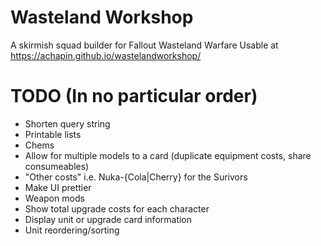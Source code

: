 # Wasteland Workshop
A skirmish squad builder for Fallout Wasteland Warfare
Usable at https://achapin.github.io/wastelandworkshop/

# TODO (In no particular order)
* Shorten query string
* Printable lists
* Chems
* Allow for multiple models to a card (duplicate equipment costs, share consumeables)
* "Other costs" i.e. Nuka-{Cola|Cherry} for the Surivors
* Make UI prettier
* Weapon mods
* Show total upgrade costs for each character
* Display unit or upgrade card information
* Unit reordering/sorting